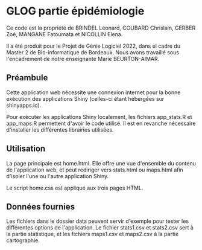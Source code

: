 # GLOG partie épidémiologie

Ce code est la propriété de BRINDEL Léonard, COUBARD Chrislain, GERBER Zoé, MANGANE Fatoumata et NICOLLIN Elena.

Il a été produit pour le Projet de Génie Logiciel 2022, dans el cadre du Master 2 de Bio-informatique de Bordeaux. Nous avons travaillé sous l'encadrement de notre enseignante Marie BEURTON-AIMAR.


## Préambule

Cette application web nécessite une connexion internet pour la bonne exécution des applications Shiny (celles-ci étant hébergées sur shinyapps.io).

Pour exécuter les applications Shiny localement, les fichiers app_stats.R et app_maps.R permettent d'avoir le code utilisé. Il est en revanche nécessaire d'installer les différentes librairies utilisées.


## Utilisation

La page principale est home.html. Elle offre une vue d'ensemble du contenu de l'application web, et peut rediriger vers stats.html ou maps.html afin d'isoler l'une ou l'autre application Shiny.

Le script home.css est appliqué aux trois pages HTML.


## Données fournies

Les fichiers dans le dossier data peuvent servir d'exemple pour tester les différentes options de l'application. Le fichier stats1.csv et stats2.csv sert à la partie statistique, et les fichiers maps1.csv et maps2.csv à la partie cartographie.

